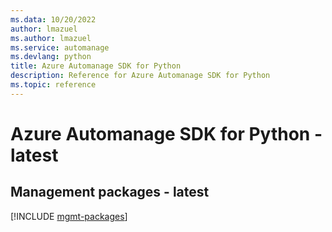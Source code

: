 ```yaml
---
ms.data: 10/20/2022
author: lmazuel
ms.author: lmazuel
ms.service: automanage
ms.devlang: python
title: Azure Automanage SDK for Python
description: Reference for Azure Automanage SDK for Python
ms.topic: reference
---
```

# Azure Automanage SDK for Python - latest

## Management packages - latest
[!INCLUDE [mgmt-packages](automanage-mgmt-index.md)]